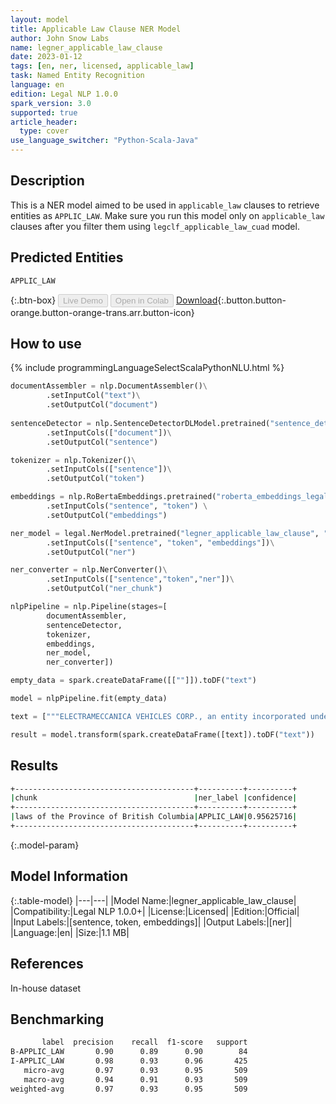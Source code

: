 ```yaml
---
layout: model
title: Applicable Law Clause NER Model
author: John Snow Labs
name: legner_applicable_law_clause
date: 2023-01-12
tags: [en, ner, licensed, applicable_law]
task: Named Entity Recognition
language: en
edition: Legal NLP 1.0.0
spark_version: 3.0
supported: true
article_header:
  type: cover
use_language_switcher: "Python-Scala-Java"
---
```


## Description

This is a NER model aimed to be used in `applicable_law` clauses to retrieve entities as `APPLIC_LAW`. Make sure you run this model only on `applicable_law` clauses after you filter them using `legclf_applicable_law_cuad` model.

## Predicted Entities

`APPLIC_LAW`

{:.btn-box}
<button class="button button-orange" disabled>Live Demo</button>
<button class="button button-orange" disabled>Open in Colab</button>
[Download](https://s3.amazonaws.com/auxdata.johnsnowlabs.com/legal/models/legner_applicable_law_clause_en_1.0.0_3.0_1673558480167.zip){:.button.button-orange.button-orange-trans.arr.button-icon}

## How to use



<div class="tabs-box" markdown="1">
{% include programmingLanguageSelectScalaPythonNLU.html %}

```python
documentAssembler = nlp.DocumentAssembler()\
        .setInputCol("text")\
        .setOutputCol("document")
        
sentenceDetector = nlp.SentenceDetectorDLModel.pretrained("sentence_detector_dl","xx")\
        .setInputCols(["document"])\
        .setOutputCol("sentence")

tokenizer = nlp.Tokenizer()\
        .setInputCols(["sentence"])\
        .setOutputCol("token")

embeddings = nlp.RoBertaEmbeddings.pretrained("roberta_embeddings_legal_roberta_base", "en") \
        .setInputCols("sentence", "token") \
        .setOutputCol("embeddings")

ner_model = legal.NerModel.pretrained("legner_applicable_law_clause", "en", "legal/models")\
        .setInputCols(["sentence", "token", "embeddings"])\
        .setOutputCol("ner")

ner_converter = nlp.NerConverter()\
        .setInputCols(["sentence","token","ner"])\
        .setOutputCol("ner_chunk")

nlpPipeline = nlp.Pipeline(stages=[
        documentAssembler,
        sentenceDetector,
        tokenizer,
        embeddings,
        ner_model,
        ner_converter])

empty_data = spark.createDataFrame([[""]]).toDF("text")

model = nlpPipeline.fit(empty_data)

text = ["""ELECTRAMECCANICA VEHICLES CORP., an entity incorporated under the laws of the Province of British Columbia, Canada, with an address of Suite 102 East 1st Avenue, Vancouver, British Columbia, Canada, V5T 1A4 ("EMV")""" ]

result = model.transform(spark.createDataFrame([text]).toDF("text"))
```

</div>

## Results

```bash
+----------------------------------------+----------+----------+
|chunk                                   |ner_label |confidence|
+----------------------------------------+----------+----------+
|laws of the Province of British Columbia|APPLIC_LAW|0.95625716|
+----------------------------------------+----------+----------+
```

{:.model-param}
## Model Information

{:.table-model}
|---|---|
|Model Name:|legner_applicable_law_clause|
|Compatibility:|Legal NLP 1.0.0+|
|License:|Licensed|
|Edition:|Official|
|Input Labels:|[sentence, token, embeddings]|
|Output Labels:|[ner]|
|Language:|en|
|Size:|1.1 MB|

## References

In-house dataset

## Benchmarking

```bash
       label  precision    recall  f1-score   support
B-APPLIC_LAW       0.90      0.89      0.90        84
I-APPLIC_LAW       0.98      0.93      0.96       425
   micro-avg       0.97      0.93      0.95       509
   macro-avg       0.94      0.91      0.93       509
weighted-avg       0.97      0.93      0.95       509
```

